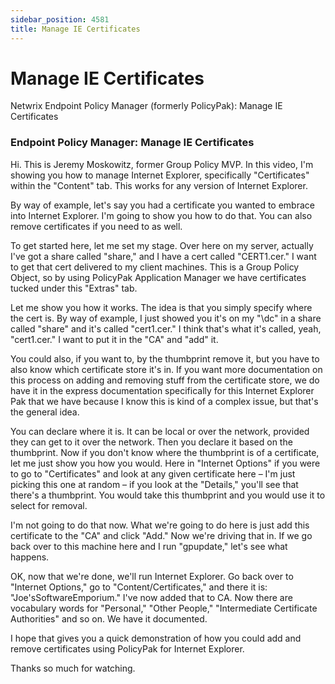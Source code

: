 ```yaml
---
sidebar_position: 4581
title: Manage IE Certificates
---
```


# Manage IE Certificates

Netwrix Endpoint Policy Manager (formerly PolicyPak): Manage IE Certificates

### Endpoint Policy Manager: Manage IE Certificates

Hi. This is Jeremy Moskowitz, former Group Policy MVP. In this video, I'm showing you how to manage Internet Explorer, specifically "Certificates" within the "Content" tab. This works for any version of Internet Explorer.

By way of example, let's say you had a certificate you wanted to embrace into Internet Explorer. I'm going to show you how to do that. You can also remove certificates if you need to as well.

To get started here, let me set my stage. Over here on my server, actually I've got a share called "share," and I have a cert called "CERT1.cer." I want to get that cert delivered to my client machines. This is a Group Policy Object, so by using PolicyPak Application Manager we have certificates tucked under this "Extras" tab.

Let me show you how it works. The idea is that you simply specify where the cert is. By way of example, I just showed you it's on my "\\dc" in a share called "share" and it's called "cert1.cer." I think that's what it's called, yeah, "cert1.cer." I want to put it in the "CA" and "add" it.

You could also, if you want to, by the thumbprint remove it, but you have to also know which certificate store it's in. If you want more documentation on this process on adding and removing stuff from the certificate store, we do have it in the express documentation specifically for this Internet Explorer Pak that we have because I know this is kind of a complex issue, but that's the general idea.

You can declare where it is. It can be local or over the network, provided they can get to it over the network. Then you declare it based on the thumbprint. Now if you don't know where the thumbprint is of a certificate, let me just show you how you would. Here in "Internet Options" if you were to go to "Certificates" and look at any given certificate here – I'm just picking this one at random – if you look at the "Details," you'll see that there's a thumbprint. You would take this thumbprint and you would use it to select for removal.

I'm not going to do that now. What we're going to do here is just add this certificate to the "CA" and click "Add." Now we're driving that in. If we go back over to this machine here and I run "gpupdate," let's see what happens.

OK, now that we're done, we'll run Internet Explorer. Go back over to "Internet Options," go to "Content/Certificates," and there it is: "Joe'sSoftwareEmporium." I've now added that to CA. Now there are vocabulary words for "Personal," "Other People," "Intermediate Certificate Authorities" and so on. We have it documented.

I hope that gives you a quick demonstration of how you could add and remove certificates using PolicyPak for Internet Explorer.

Thanks so much for watching.